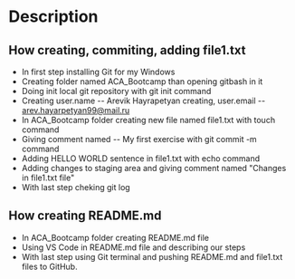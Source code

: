 # Description
## How creating, commiting, adding file1.txt
- In first step installing Git for my Windows
- Creating folder named ACA_Bootcamp than opening gitbash in it
- Doing init local git repository with git init command
- Creating user.name -- Arevik Hayrapetyan
creating,   user.email -- arev.hayarpetyan99@mail.ru
- In ACA_Bootcamp folder creating new file named file1.txt with touch command
- Giving comment named -- My first exercise with git commit -m command
- Adding HELLO WORLD sentence in file1.txt with echo command
- Adding changes to staging area and giving comment named "Changes in file1.txt file"
- With last step cheking git log
## How creating README.md
- In ACA_Bootcamp folder creating README.md file
- Using VS Code in README.md file and describing our steps
- With last step using Git terminal and pushing README.md and file1.txt files to GitHub.